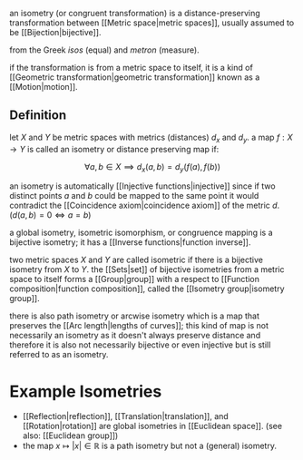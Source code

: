 an isometry (or congruent transformation) is a distance-preserving transformation between [[Metric space|metric spaces]], usually assumed to be [[Bijection|bijective]].

from the Greek *isos* (equal) and *metron* (measure). 

if the transformation is from a metric space to itself, it is a kind of [[Geometric transformation|geometric transformation]] known as a [[Motion|motion]].

## Definition

let $X$ and $Y$ be metric spaces with metrics (distances) $d_{x}$ and $d_{y}$. a map $f:X\rightarrow Y$ is called an isometry or distance preserving map if:

$$
\forall a,b\in X \implies d_{x}(a,b)=d_{y}(f(a),f(b))
$$

an isometry is automatically [[Injective functions|injective]] since if two distinct points $a$ and $b$ could be mapped to the same point it would contradict the [[Coincidence axiom|coincidence axiom]] of the metric $d$. ($d(a,b) = 0 \iff a=b$)

a global isometry, isometric isomorphism, or congruence mapping is a bijective isometry; it has a [[Inverse functions|function inverse]].

two metric spaces $X$ and $Y$ are called isometric if there is a bijective isometry from $X$ to $Y$. the [[Sets|set]] of bijective isometries from a metric space to itself forms a [[Group|group]] with a respect to [[Function composition|function composition]], called the [[Isometry group|isometry group]].

there is also path isometry or arcwise isometry which is a map that preserves the [[Arc length|lengths of curves]]; this kind of map is not necessarily an isometry as it doesn't always preserve distance and therefore it is also not necessarily bijective or even injective but is still referred to as an isometry.

# Example Isometries

- [[Reflection|reflection]], [[Translation|translation]], and [[Rotation|rotation]] are global isometries in [[Euclidean space]]. (see also: [[Euclidean group]])
- the map $x\mapsto |x|\in\mathbb{R}$ is a path isometry but not a (general) isometry.